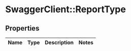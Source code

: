 # SwaggerClient::ReportType

## Properties
Name | Type | Description | Notes
------------ | ------------- | ------------- | -------------


